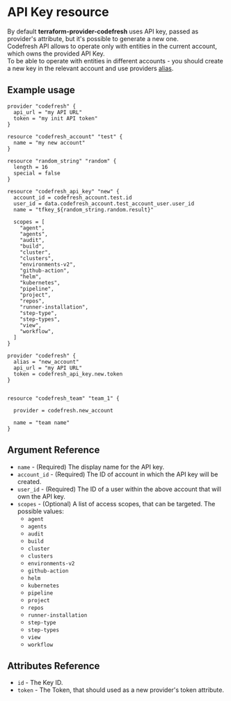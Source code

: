 # API Key resource

By default **terraform-provider-codefresh** uses API key, passed as provider's attribute, but it's possible to generate a new one.  
Codefresh API allows to operate only with entities in the current account, which owns the provided API Key.  
To be able to operate with entities in different accounts - you should create a new key in the relevant account and use providers [alias](https://www.terraform.io/docs/configuration/providers.html#alias-multiple-provider-instances).

## Example usage

```hcl
provider "codefresh" {
  api_url = "my API URL"
  token = "my init API token"
}

resource "codefresh_account" "test" {
  name = "my new account"
}

resource "random_string" "random" {
  length = 16
  special = false
}

resource "codefresh_api_key" "new" {
  account_id = codefresh_account.test.id
  user_id = data.codefresh_account.test_account_user.user_id
  name = "tfkey_${random_string.random.result}"

  scopes = [
    "agent",
    "agents",
    "audit",
    "build",
    "cluster",
    "clusters",
    "environments-v2",
    "github-action",
    "helm",
    "kubernetes",
    "pipeline",
    "project",
    "repos",
    "runner-installation",
    "step-type",
    "step-types",
    "view",
    "workflow",
  ]
}

provider "codefresh" {
  alias = "new_account"
  api_url = "my API URL"
  token = codefresh_api_key.new.token
}


resource "codefresh_team" "team_1" {

  provider = codefresh.new_account

  name = "team name"
}
```

## Argument Reference

- `name` - (Required) The display name for the API key.
- `account_id` - (Required) The ID of account in which the API key will be created.
- `user_id` - (Required) The ID of a user within the above account that will own the API key. 
- `scopes` - (Optional) A list of access scopes, that can be targeted. The possible values:
  - `agent`
  - `agents`
  - `audit`
  - `build`
  - `cluster`
  - `clusters`
  - `environments-v2`
  - `github-action`
  - `helm`
  - `kubernetes`
  - `pipeline`
  - `project`
  - `repos`
  - `runner-installation`
  - `step-type`
  - `step-types`
  - `view`
  - `workflow`

## Attributes Reference

- `id` - The Key ID.
- `token` - The Token, that should used as a new provider's token attribute.
